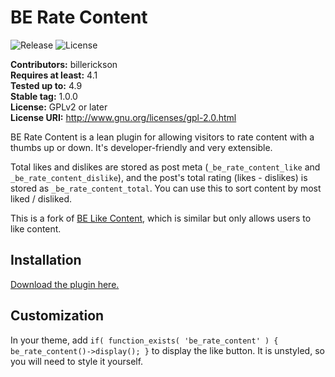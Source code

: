 # BE Rate Content #
![Release](https://img.shields.io/github/release/billerickson/be-rate-content.svg) ![License](https://img.shields.io/badge/license-GPL--2.0%2B-red.svg?style=flat-square&maxAge=2592000)

**Contributors:** billerickson  
**Requires at least:** 4.1  
**Tested up to:** 4.9  
**Stable tag:** 1.0.0  
**License:** GPLv2 or later  
**License URI:** http://www.gnu.org/licenses/gpl-2.0.html

BE Rate Content is a lean plugin for allowing visitors to rate content with a thumbs up or down. It's developer-friendly and very extensible.

Total likes and dislikes are stored as post meta (`_be_rate_content_like` and `_be_rate_content_dislike`), and the post's total rating (likes - dislikes) is stored as `_be_rate_content_total`. You can use this to sort content by most liked / disliked.

This is a fork of [BE Like Content](https://github.com/billerickson/be-like-content), which is similar but only allows users to like content.

## Installation ##

[Download the plugin here.](https://github.com/billerickson/BE-Rate-Content/archive/master.zip)

## Customization ##

In your theme, add `if( function_exists( 'be_rate_content' ) { be_rate_content()->display(); }` to display the like button. It is unstyled, so you will need to style it yourself.
